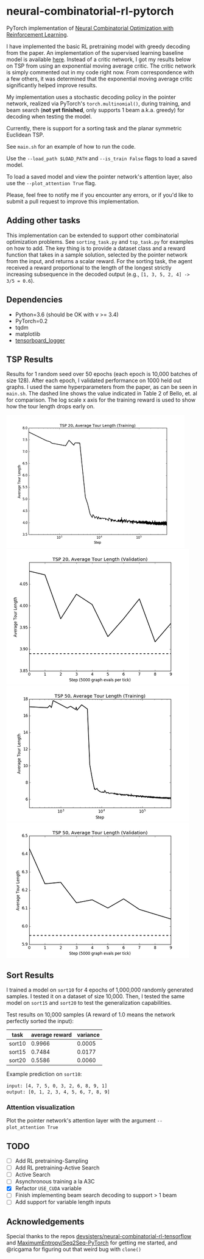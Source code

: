 # neural-combinatorial-rl-pytorch

PyTorch implementation of [Neural Combinatorial Optimization with Reinforcement Learning](https://arxiv.org/abs/1611.09940). 

I have implemented the basic RL pretraining model with greedy decoding from the paper. An implementation of the supervised learning baseline model is available [here](https://github.com/pemami4911/neural-combinatorial-rl-tensorflow). Instead of a critic network, I got my results below on TSP from using an exponential moving average critic. The critic network is simply commented out in my code right now. From correspondence with a few others, it was determined that the exponential moving average critic significantly helped improve results. 

My implementation uses a stochastic decoding policy in the pointer network, realized via PyTorch's `torch.multinomial()`, during training, and beam search (**not yet finished**, only supports 1 beam a.k.a. greedy) for decoding when testing the model. 

Currently, there is support for a sorting task and the planar symmetric Euclidean TSP.

See `main.sh` for an example of how to run the code.

Use the `--load_path $LOAD_PATH` and `--is_train False` flags to load a saved model.

To load a saved model and view the pointer network's attention layer, also use the `--plot_attention True` flag.

Please, feel free to notify me if you encounter any errors, or if you'd like to submit a pull request to improve this implementation.

## Adding other tasks

This implementation can be extended to support other combinatorial optimization problems. See `sorting_task.py` and `tsp_task.py` for examples on how to add. The key thing is to provide a dataset class and a reward function that takes in a sample solution, selected by the pointer network from the input, and returns a scalar reward. For the sorting task, the agent received a reward proportional to the length of the longest strictly increasing subsequence in the decoded output (e.g., `[1, 3, 5, 2, 4] -> 3/5 = 0.6`).

## Dependencies

* Python=3.6 (should be OK with v >= 3.4)
* PyTorch=0.2
* tqdm
* matplotlib
* [tensorboard_logger](https://github.com/TeamHG-Memex/tensorboard_logger)

## TSP Results

Results for 1 random seed over 50 epochs (each epoch is 10,000 batches of size 128). After each epoch, I validated performance on 1000 held out graphs. I used the same hyperparameters from the paper, as can be seen in `main.sh`. The dashed line shows the value indicated in Table 2 of Bello, et. al for comparison. The log scale x axis for the training reward is used to show how the tour length drops early on.

![TSP 20 Train](img/tsp_20_train_reward.png)
![TSP 20 Val](img/tsp_20_val_reward.png)
![TSP 50 Train](img/tsp_50_train_reward.png)
![TSP 50 Val](img/tsp_50_val_reward.png)

## Sort Results

I trained a model on `sort10` for 4 epochs of 1,000,000 randomly generated samples. I tested it on a dataset of size 10,000. Then, I tested the same model on `sort15` and `sort20` to test the generalization capabilities.

Test results on 10,000 samples (A reward of 1.0 means the network perfectly sorted the input): 

| task | average reward | variance | 
|---|---|---|
| sort10 | 0.9966 | 0.0005 |
| sort15 | 0.7484 | 0.0177 |
| sort20 | 0.5586 | 0.0060 | 


Example prediction on `sort10`: 

```
input: [4, 7, 5, 0, 3, 2, 6, 8, 9, 1]
output: [0, 1, 2, 3, 4, 5, 6, 7, 8, 9]
```

### Attention visualization

Plot the pointer network's attention layer with the argument `--plot_attention True`

## TODO

* [ ] Add RL pretraining-Sampling
* [ ] Add RL pretraining-Active Search
* [ ] Active Search
* [ ] Asynchronous training a la A3C
* [X] Refactor `USE_CUDA` variable
* [ ] Finish implementing beam search decoding to support > 1 beam
* [ ] Add support for variable length inputs

## Acknowledgements

Special thanks to the repos [devsisters/neural-combinatorial-rl-tensorflow](https://github.com/devsisters/neural-combinatorial-rl-tensorflow) and [MaximumEntropy/Seq2Seq-PyTorch](https://github.com/MaximumEntropy/Seq2Seq-PyTorch) for getting me started, and @ricgama for figuring out that weird bug with `clone()`

